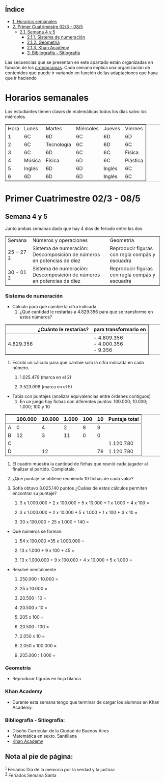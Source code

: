 <div id="table-of-contents">
<h2>&Iacute;ndice</h2>
<div id="text-table-of-contents">
<ul>
<li><a href="#sec-1">1. Horarios semanales</a></li>
<li><a href="#sec-2">2. Primer Cuatrimestre 02/3 - 08/5</a>
<ul>
<li><a href="#sec-2-1">2.1. Semana 4 y 5</a>
<ul>
<li><a href="#sec-2-1-1">2.1.1. Sistema de numeración</a></li>
<li><a href="#sec-2-1-2">2.1.2. Geometría</a></li>
<li><a href="#sec-2-1-3">2.1.3. Khan Academy</a></li>
<li><a href="#sec-3">3. Bibliografía - Sitiografía </a></li>
</ul>
</li>
</ul>
</li>
</ul>
</div>
</div>

Las secuencias que se presentan en este apartado están organizadas en función de los [cronogramas](cronogramasMat.md).
Cada semana implica una organización de contenidos que puede ir variando en función de las adaptaciones que haya que ir haciendo

# Horarios semanales<a id="sec-1"></a>

Los estudiantes tienen clases de matemáticas todos los días salvo los miércoles.

<table border="2" cellspacing="0" cellpadding="6" rules="groups" frame="hsides">


<colgroup>
<col  class="right" />

<col  class="left" />

<col  class="right" />

<col  class="left" />

<col  class="left" />

<col  class="left" />
</colgroup>
<tbody>
<tr>
<td class="right">Hora</td>
<td class="left">Lunes</td>
<td class="right">Martes</td>
<td class="left">Miércoles</td>
<td class="left">Jueves</td>
<td class="left">Viernes</td>
</tr>


<tr>
<td class="right">1</td>
<td class="left">6C</td>
<td class="right">6D</td>
<td class="left">6C</td>
<td class="left">6D</td>
<td class="left">6D</td>
</tr>


<tr>
<td class="right">2</td>
<td class="left">6C</td>
<td class="right">Tecnología</td>
<td class="left">6C</td>
<td class="left">6D</td>
<td class="left">6C</td>
</tr>


<tr>
<td class="right">3</td>
<td class="left">6C</td>
<td class="right">6D</td>
<td class="left">6C</td>
<td class="left">6C</td>
<td class="left">Física</td>
</tr>


<tr>
<td class="right">4</td>
<td class="left">Música</td>
<td class="right">Física</td>
<td class="left">6D</td>
<td class="left">6C</td>
<td class="left">Plástica</td>
</tr>


<tr>
<td class="right">5</td>
<td class="left">Inglés</td>
<td class="right">6D</td>
<td class="left">6D</td>
<td class="left">Inglés</td>
<td class="left">6C</td>
</tr>


<tr>
<td class="right">6</td>
<td class="left">6D</td>
<td class="right">6D</td>
<td class="left">6D</td>
<td class="left">Inglés</td>
<td class="left">6C</td>
</tr>
</tbody>
</table>

# Primer Cuatrimestre 02/3 - 08/5<a id="sec-2"></a>

## Semana 4 y 5<a id="sec-2-1"></a>

Junto ambas semanas dado que hay 4 días de feriado entre las dos 

<table border="2" cellspacing="0" cellpadding="6" rules="groups" frame="hsides">


<colgroup>
<col  class="left" />

<col  class="left" />

<col  class="left" />
</colgroup>
<tbody>
<tr>
<td class="left">Semana</td>
<td class="left">Números y operaciones</td>
<td class="left">Geometría</td>
</tr>


<tr>
<td class="left">25 - 27 <sup><a id="fnr.1" class="footref" href="#fn.1">1</a></sup></td>
<td class="left">Sistema de numeración: Descomposición de números en potencias de diez</td>
<td class="left">Reproducir figuras con regla compás y escuadra</td>
</tr>


<tr>
<td class="left">30 - 01 <sup><a id="fnr.2" class="footref" href="#fn.2">2</a></sup></td>
<td class="left">Sistema de numeración: Descomposición de números en potencias de diez</td>
<td class="left">Reproducir figuras con regla compás y escuadra</td>
</tr>
</tbody>
</table>

### Sistema de numeración<a id="sec-1-1-1"></a>

-   Cálculo para que cambie la cifra indicada
    1.  ¿Qué cantidad le restarías a 4.829.356 para que se transforme en estos números?

<table border="2" cellspacing="0" cellpadding="6" rules="groups" frame="hsides">


<colgroup>
<col  class="right" />

<col  class="left" />

<col  class="left" />
</colgroup>
<thead>
<tr>
<th scope="col" class="right">&#xa0;</th>
<th scope="col" class="left">¿Cuánto le restarías?</th>
<th scope="col" class="left">para transformarlo en</th>
</tr>
</thead>

<tbody>
<tr>
<td class="right">4.829.356</td>
<td class="left">&#xa0;</td>
<td class="left">- 4.809.356</br> - 4.000.356</br> - 9.356</td>
</tr>
</tbody>
</table>

1.  Escribí un cálculo para que cambie solo la cifra indicada en cada número.
    1.  1.025.479 (marca en el 2)
    
    2.  3.523.098 (marca en el 5)

-   Tabla con puntajes (analizar equivalencias entre órdenes contiguos)
    1.  En un juego hay fichas con diferentes puntos: 100.000; 10.000; 1.000; 100 y 10

<table border="2" cellspacing="0" cellpadding="6" rules="groups" frame="hsides">


<colgroup>
<col  class="left" />

<col  class="right" />

<col  class="right" />

<col  class="right" />

<col  class="right" />

<col  class="right" />

<col  class="left" />
</colgroup>
<thead>
<tr>
<th scope="col" class="left">&#xa0;</th>
<th scope="col" class="right">100.000</th>
<th scope="col" class="right">10.000</th>
<th scope="col" class="right">1.000</th>
<th scope="col" class="right">100</th>
<th scope="col" class="right">10</th>
<th scope="col" class="left">Puntaje total</th>
</tr>
</thead>

<tbody>
<tr>
<td class="left">A</td>
<td class="right">0</td>
<td class="right">4</td>
<td class="right">2</td>
<td class="right">8</td>
<td class="right">9</td>
<td class="left">&#xa0;</td>
</tr>


<tr>
<td class="left">B</td>
<td class="right">12</td>
<td class="right">3</td>
<td class="right">11</td>
<td class="right">0</td>
<td class="right">0</td>
<td class="left">&#xa0;</td>
</tr>


<tr>
<td class="left">C</td>
<td class="right">&#xa0;</td>
<td class="right">&#xa0;</td>
<td class="right">&#xa0;</td>
<td class="right">&#xa0;</td>
<td class="right">&#xa0;</td>
<td class="left">1.120.780</td>
</tr>


<tr>
<td class="left">D</td>
<td class="right">&#xa0;</td>
<td class="right">12</td>
<td class="right">&#xa0;</td>
<td class="right">&#xa0;</td>
<td class="right">78</td>
<td class="left">1.120.780</td>
</tr>
</tbody>
</table>

1.  El cuadro muestra la cantidad de fichas que reunió cada jugador al finalizar el partido. Completalo.

2.  ¿Qué puntaje se obtiene reuniendo 10 fichas de cada valor?

3.  Sofía obtuvo 3.025.140 puntos ¿Cuáles de estos cálculos permiten encontrar su puntaje?
    1.  3 x 1.000.000 + 2 x 100.000 + 5 x 10.000 + 1 x 1.000 + 4 x 100 =
    
    2.  3 x 1.000.000 + 2 x 10.000 + 5 x 1.000 + 1 x 100 + 4 x 10 =
    
    3.  30 x 100.000 + 25 x 1.000 + 140 =

-   Qué números se forman
    1.  54 x 100.000 =35 x 1.000.000 =
    
    2.  13 x 1.000 + 9 x 100 + 45 =
    
    3.  13 x 1.000.000 + 9 x 100.000 + 4 x 10.000 + 5 x 1.000 =

-   Resolvé mentalmente
    1.  250.000 : 10.000 =
    
    2.  25 x 10.000 =
    
    3.  20.500 : 10 =
    
    4.  20.500 x 10 =
    
    5.  205 x 100 =
    
    6.  20.500 : 100 =
    
    7.  2.050 x 10 =
    
    8.  2.050 x 100.000 =
		
    9.  205.000 : 1.000 =
	
### Geometría<a id="sec-2-1-2"></a>

-   Reproducir figuras en hoja blanca

### Khan Academy<a id="sec-2-1-3"></a>

-   Durante esta semana tengo que terminar de cargar los alumnos en Khan Academy.

### Bibliografía - Sitiografía:<a id="sec-3"></a>

-   Diseño Curricular de la Ciudad de Buenos Aires
-   Matemática en sexto. Santillana
-   [Khan Academy](http://es.khanacademy.org)


<div id="footnotes">
<h2 class="footnotes">Nota al pie de p&aacute;gina: </h2>
<div id="text-footnotes">

<div class="footdef"><sup><a id="fn.1" class="footnum" href="#fnr.1">1</a></sup> Feriados Día de la memoria por la verdad y la justicia</div>

<div class="footdef"><sup><a id="fn.2" class="footnum" href="#fnr.2">2</a></sup> Feriados Semana Santa</div>


</div>
</div>
